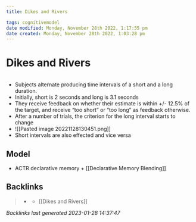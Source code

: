 ```yaml
---
title: Dikes and Rivers

tags: cognitivemodel 
date modified: Monday, November 28th 2022, 1:17:55 pm
date created: Monday, November 28th 2022, 1:03:28 pm
---
```


# Dikes and Rivers
```toc
```

- Subjects alternate producing time intervals of a short and a long duration.  
- Initially, short is 2 seconds and long is 3.1 seconds
- They receive feedback on whether their estimate is within +/- 12.5% of the target, and receive “too short” or “too long” as feedback otherwise.
- After a number of trials, the criterion for the long interval starts to change
- ![[Pasted image 20221128130451.png]]
- Short intervals are also effected and vice versa

## Model
- ACTR declarative memory + [[Declarative Memory Blending]]

## Backlinks

> - [](journals/2022-11-28.md)
>   - [[Dikes and Rivers]]

_Backlinks last generated 2023-01-28 14:37:47_
